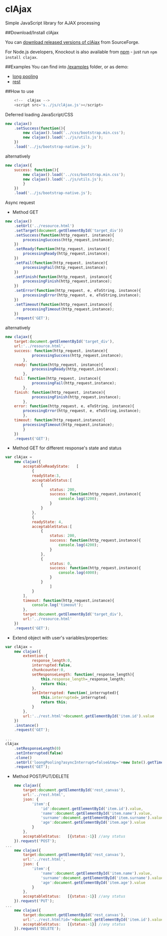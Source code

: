clAjax
=======

Simple JavaScript library for AJAX processing

##Download/Install clAjax

You can [download released versions of clAjax](https://sourceforge.net/projects/clajax) from SourceForge.

For Node.js developers, Knockout is also available from [npm](https://npmjs.org/) - just run `npm install clajax`.

##Examples
You can find into [/examples](https://github.com/surban1974/clajax/tree/master/examples) folder, or as demo:
 - [long pooling](http://classhidra-surban1974.rhcloud.com/pooling)
 - [rest](http://classhidra-surban1974.rhcloud.com/restful)

##How to use
```javascript
	<!--  clAjax -->
	<script src='s../js/clAjax.js'></script> 
```

Deferred loading JavaScript/CSS
```javascript
new clajax()
	.setSuccess(function(){			
		new clajax().load('../css/bootstrap.min.css');
		new clajax().load('../js/utils.js'); 						
	})
	.load('../js/bootstrap-native.js');
```
alternatively
```javascript
new clajax({
	success: function(){			
		new clajax().load('../css/bootstrap.min.css');
		new clajax().load('../js/utils.js'); 						
		}
	})
	.load('../js/bootstrap-native.js');
```

Async request
- Method GET
```javascript
new clajax()
	.setUrl('../resource.html')
	.setTarget(document.getElementById('target_div'))
	.setSuccess(function(http_request, instance){			
		processingSuccess(http_request,instance); 						
	})
	.setReady(function(http_request, instance){			
		processingReady(http_request,instance); 						
	})
	.setFail(function(http_request, instance){			
		processingFail(http_request,instance); 						
	})
	.setFinish(function(http_request, instance){			
		processingFinish(http_request,instance); 						
	})
	.setError(function(http_request, e, eToString, instance){			
		processingError(http_request, e, eToString,instance); 						
	})
	.setTimeout(function(http_request,instance){			
		processingTimeout(http_request,instance); 						
	})
	.request('GET');
```
alternatively
```javascript
new clajax({
	target:document.getElementById('target_div'),
	url:'../resource.html',
	success: function(http_request, instance){			
			processingSuccess(http_request,instance); 						
		},
	ready: function(http_request, instance){			
			processingReady(http_request,instance); 						
		},
	fail: function(http_request, instance){			
			processingFail(http_request,instance); 						
		},
	finish: function(http_request, instance){			
			processingFinish(http_request,instance); 						
		},
	error: function(http_request, e, eToString, instance){			
		processingError(http_request, e, eToString,instance); 						
		},
	timeout: function(http_request,instance){			
		processingTimeout(http_request,instance); 						
		}	
	})
	.request('GET');
```
- Method GET for different response's state and status
```javascript
var clAjax = 
	new clajax({
		acceptableReadyState:	[
			{
			readyState:3,
			acceptableStatus:[
				{
					status:	200,
					success: function(http_request,instance){ 			
						console.log(3200);
					}
			 	}													 	]
			},
			{
			readyState: 4,
			acceptableStatus:[
			 	{
			 		status:	200,
			 		success: function(http_request,instance){ 	
						console.log(4200);
					}
			 	},
			 	{
			 		status:	0,
			 		success: function(http_request,instance){ 			
						console.log(4000);
					}
			 	}	
				 	]
			}		
		],
		timeout: function(http_request,instance){
			console.log('timeout');
		},
		target:document.getElementById('target_div'),
		url:'../resource.html'
	})
	.request('GET');

```
- Extend object with user's variables/properties:
```javascript
var clAjax = 
	new clajax({
		extention:{
			response_length:0,
			interrupted:false,
			chunkcounter:0,
			setResponseLength: function(_response_length){
				this.response_length=_response_length;
				return this;
			},							
			setInterrupted: function(_interrupted){
				this.interrupted=_interrupted;
				return this;
			}
		},
		url:'../rest.html'+document.getElementById('item.id').value
	})
	.instance()
	.request('GET');
	
...
clAjax
	.setResponseLength(0)
	.setInterrupted(false)
	.clone()
	.setUrl('loongPooling?asyncInterrupt=false&tmp='+new Date().getTime())
	.request('GET');
```
- Method POST/PUT/DELETE
```javascript
	new clajax({
		target:document.getElementById('rest_canvas'),
		url:'../rest.html',
		json: {
			'item':{
				'id':document.getElementById('item.id').value,
				'name':document.getElementById('item.name').value,
				'surname':document.getElementById('item.surname').value,
				'age':document.getElementById('item.age').value
			}
		},
		acceptableStatus: 	[{status:-1}] //any status
	}).request('POST');
...	
	new clajax({
		target:document.getElementById('rest_canvas'),
		url:'../rest.html',
		json: {
			'item':{
				'name':document.getElementById('item.name').value,
				'surname':document.getElementById('item.surname').value,
				'age':document.getElementById('item.age').value
			}
		},
		acceptableStatus: 	[{status:-1}] //any status
	}).request('PUT');
...
	new clajax({
		target:document.getElementById('rest_canvas'),
		url:'../rest.html?id='+document.getElementById('item.id').value,
		acceptableStatus: 	[{status:-1}] //any status
	}).request('DELETE');
```
